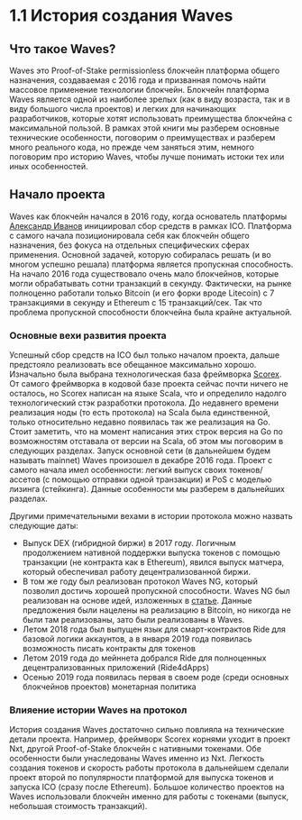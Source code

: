 # 1.1 История создания Waves

## Что такое Waves?

Waves это Proof-of-Stake permissionless блокчейн платформа общего назначения, создаваемая с 2016 года и призванная помочь найти массовое применение технологии блокчейн. Блокчейн платформа Waves является одной из наиболее зрелых (как в виду возраста, так и в виду большого числа проектов) и легких для начинающих разработчиков, которые хотят использовать преимущества блокчейна с максимальной пользой. В рамках этой книги мы разберем основные технические особенности, поговорим о преимуществах и разберем много реального кода, но прежде чем заняться этим, немного поговорим про историю Waves, чтобы лучше понимать истоки тех или иных особенностей.

## Начало проекта

Waves как блокчейн начался в 2016 году, когда основатель платформы [Александр Иванов](https://twitte.com/sasha35625) инициировал сбор средств в рамках ICO. Платформа с самого начала позиционировала себя как блокчейн общего назначения, без фокуса на отдельных специфических сферах применения. Основной задачей, которую собиралась решать (и во многом успешно решала) платформа является пропускная способность. На начало 2016 года существовало очень мало блокчейнов, которые могли обрабатывать сотни транзакций в секунду. Фактически, на рынке полноценно работали только Bitcoin (и его форки вроде Litecoin) с 7 транзакциями в секунду и Ethereum с 15 транзакций/сек. Так что проблема пропускной способности блокчейна была крайне актуальной.

### Основные вехи развития проекта

Успешный сбор средств на ICO был только началом проекта, дальше предстояло реализовать все обещанное максимально хорошо. Изначально была выбрана технологическая база фреймворка [Scorex](https://github.com/ScorexFoundation/Scorex). От самого фреймворка в кодовой базе проекта сейчас почти ничего не осталось, но Scorex написан на языке Scala, что и определило надолго технологический стэк разработки протокола. До недавнего времени реализация ноды (то есть протокола) на Scala была единственной, только относительно недавно появилась так же реализация на Go. Cтоит заметить, что на момент написания этих строк версия на Go по возможностям отставала от версии на Scala, об этом мы поговорим в следующих разделах. Запуск основной сети (в дальнейшем будем называть mainnet) Waves произошел в декабре 2016 года. Проект с самого начала имел особенности: легкий выпуск своих токенов/ассетов (с помощью отправки одной транзакции) и PoS c моделью лизинга (стейкинга). Данные особенности мы разберем в дальнейших разделах.

Другими примечательными вехами в истории протокола можно назвать следующие даты:

- Выпуск DEX (гибридной биржи) в 2017 году. Логичным продолжением нативной поддержки выпуска токенов с помощью транзакции (не контракта как в Ethereum), явился выпуск матчера, который обеспечивал работу децентрализованной биржи.
- В том же году был реализован протокол Waves NG, который позволил достичь хорошей пропускной способности. Waves NG был реализован на основе идей, изложенных в [статье](https://www.usenix.org/system/files/conference/nsdi16/nsdi16-paper-eyal.pdf). Данные предложения были нацелены на реализацию в Bitcoin, но никогда не были там реализованы, зато были реализованы в Waves.
- Летом 2018 года был выпущен язык для смарт-контрактов Ride для базовой логики аккаунтов, а в января 2019 года появилась возможность писать контракты для токенов
- Летом 2019 года до мейннета добрался Ride для полноценных децентрализованных приложений (Ride4dApps)
- Осенью 2019 года появилась первая в своем роде (среди основных блокчейнов проектов) монетарная политика

### Влияение истории Waves на протокол

История создания Waves достаточно сильно повлияла на технические детали проекта. Например, фреймворк Scorex корнями уходит в проект Nxt, другой Proof-of-Stake блокчейн с нативными токенами. Обе особенности были унаследованы Waves именно из Nxt. Легкость создания токенов и скорость работы протокола в дальнейшем сделали проект второй по популярности платформой для выпуска токенов и запуска ICO (сразу после Ethereum). Большое количество проектов на Waves использовали блокчейн именно для работы с токенами (выпуск, небольшая стоимость транзакций).